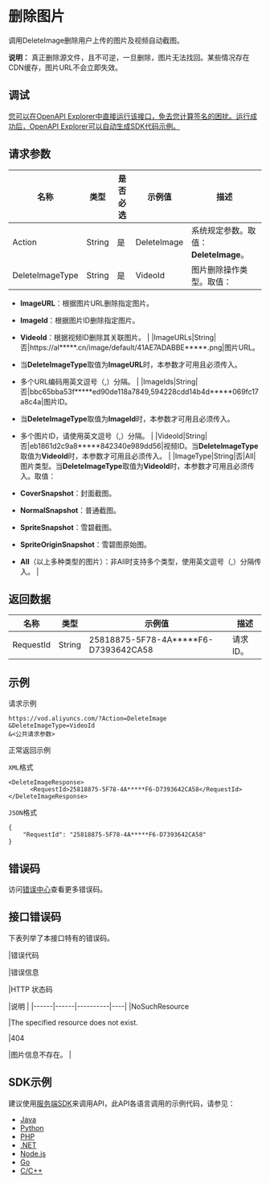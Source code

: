 # 删除图片

调用DeleteImage删除用户上传的图片及视频自动截图。

**说明：** 真正删除源文件，且不可逆，一旦删除，图片无法找回。某些情况存在CDN缓存，图片URL不会立即失效。

## 调试

[您可以在OpenAPI Explorer中直接运行该接口，免去您计算签名的困扰。运行成功后，OpenAPI Explorer可以自动生成SDK代码示例。](https://api.aliyun.com/#product=vod&api=DeleteImage&type=RPC&version=2017-03-21)

## 请求参数

|名称|类型|是否必选|示例值|描述|
|--|--|----|---|--|
|Action|String|是|DeleteImage|系统规定参数。取值：**DeleteImage**。 |
|DeleteImageType|String|是|VideoId|图片删除操作类型。取值：

 -   **ImageURL**：根据图片URL删除指定图片。
-   **ImageId**：根据图片ID删除指定图片。
-   **VideoId**：根据视频ID删除其关联图片。 |
|ImageURLs|String|否|https://al\*\*\*\*\*.cn/image/default/41AE7ADABBE\*\*\*\*\*.png|图片URL。

 -   当**DeleteImageType**取值为**ImageURL**时，本参数才可用且必须传入。
-   多个URL编码用英文逗号（,）分隔。 |
|ImageIds|String|否|bbc65bba53f\*\*\*\*\*ed90de118a7849,594228cdd14b4d\*\*\*\*\*069fc17a8c4a|图片ID。

 -   当**DeleteImageType**取值为**ImageId**时，本参数才可用且必须传入。
-   多个图片ID，请使用英文逗号（,）分隔。 |
|VideoId|String|否|eb1861d2c9a8\*\*\*\*\*842340e989dd56|视频ID。当**DeleteImageType**取值为**VideoId**时，本参数才可用且必须传入。 |
|ImageType|String|否|All|图片类型。当**DeleteImageType**取值为**VideoId**时，本参数才可用且必须传入。取值：

 -   **CoverSnapshot**：封面截图。
-   **NormalSnapshot**：普通截图。
-   **SpriteSnapshot**：雪碧截图。
-   **SpriteOriginSnapshot**：雪碧图原始图。
-   **All**（以上多种类型的图片）：非All时支持多个类型，使用英文逗号（,）分隔传入。 |

## 返回数据

|名称|类型|示例值|描述|
|--|--|---|--|
|RequestId|String|25818875-5F78-4A\*\*\*\*\*F6-D7393642CA58|请求ID。 |

## 示例

请求示例

```
https://vod.aliyuncs.com/?Action=DeleteImage
&DeleteImageType=VideoId
&<公共请求参数>
```

正常返回示例

`XML`格式

```
<DeleteImageResponse>
      <RequestId>25818875-5F78-4A*****F6-D7393642CA58</RequestId>
</DeleteImageResponse>
```

`JSON`格式

```
{
    "RequestId": "25818875-5F78-4A*****F6-D7393642CA58"
}
```

## 错误码

访问[错误中心](https://error-center.alibabacloud.com/status/product/vod)查看更多错误码。

## 接口错误码

下表列举了本接口特有的错误码。

|错误代码

|错误信息

|HTTP 状态码

|说明 |
|------|------|----------|----|
|NoSuchResource

|The specified resource does not exist.

|404

|图片信息不存在。 |

## SDK示例

建议使用[服务端SDK](~~101789~~)来调用API，此API各语言调用的示例代码，请参见：

-   [Java](~~61063~~)
-   [Python](~~61054~~)
-   [PHP](~~61069~~)
-   [.NET](~~84750~~)
-   [Node.js](~~101396~~)
-   [Go](~~101411~~)
-   [C/C++](~~101261~~)


